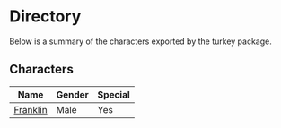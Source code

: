 # Directory
Below is a summary of the characters exported by the turkey package.
## Characters
|Name|Gender|Special|
|---|---|---|
|[Franklin](./character/turkey/franklin.go)|Male|Yes|
